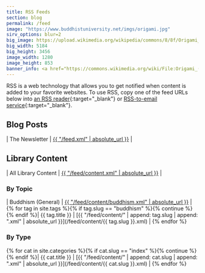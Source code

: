 ```yaml
---
title: RSS Feeds
section: blog
permalink: /feed
image: "https://www.buddhistuniversity.net/imgs/origami.jpg"
sirv_options: blur=2
big_image: https://upload.wikimedia.org/wikipedia/commons/8/8f/Origami_%2813777498043%29.jpg
big_width: 5184
big_height: 3456
image_width: 1280
image_height: 853
banner_info: <a href="https://commons.wikimedia.org/wiki/File:Origami_(13777498043).jpg">Helgi Halldórsson</a>, <a href="https://creativecommons.org/licenses/by/2.0">CC BY 2.0</a>
---
```


RSS is a web technology that allows you to get notified when content is added to your favorite websites.
To use RSS, copy one of the feed URLs below into [an RSS reader](https://en.wikipedia.org/wiki/Comparison_of_feed_aggregators){:target="_blank"} or [RSS-to-email service](https://blogtrottr.com/){:target="_blank"}.

## Blog Posts

| The Newsletter | [{{ "/feed.xml" | absolute_url }}](/feed.xml) |

## Library Content

| All Library Content | [{{ "/feed/content.xml" | absolute_url }}](/feed/content.xml) |

### By Topic

| Buddhism (General) | [{{ "/feed/content/buddhism.xml" | absolute_url }}](/feed/content/buddhism.xml) |
{% for tag in site.tags %}{% if tag.slug == "buddhism" %}{% continue %}{% endif %}| {{ tag.title }} | [{{ "/feed/content/" | append: tag.slug | append: ".xml" | absolute_url }}](/feed/content/{{ tag.slug }}.xml) |
{% endfor %}

### By Type

{% for cat in site.categories %}{% if cat.slug == "index" %}{% continue %}{% endif %}| {{ cat.title }} | [{{ "/feed/content/" | append: cat.slug | append: ".xml" | absolute_url }}](/feed/content/{{ cat.slug }}.xml) |
{% endfor %}


